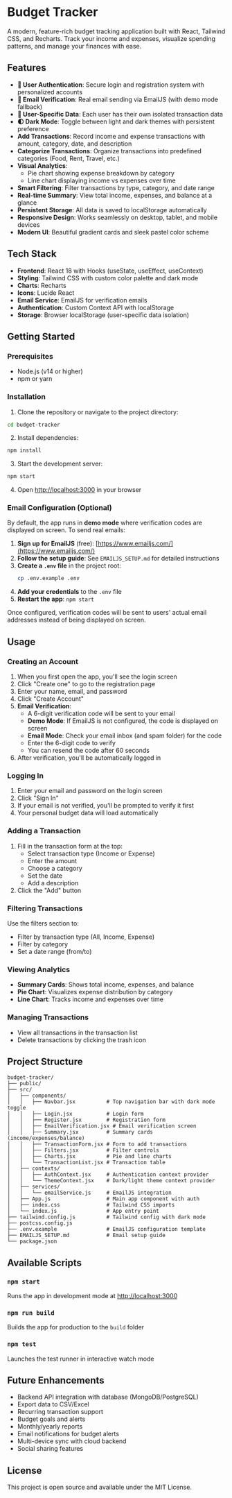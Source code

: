 # Budget Tracker

A modern, feature-rich budget tracking application built with React, Tailwind CSS, and Recharts. Track your income and expenses, visualize spending patterns, and manage your finances with ease.

## Features

- **🔐 User Authentication**: Secure login and registration system with personalized accounts
- **📧 Email Verification**: Real email sending via EmailJS (with demo mode fallback)
- **👤 User-Specific Data**: Each user has their own isolated transaction data
- **🌓 Dark Mode**: Toggle between light and dark themes with persistent preference
- **Add Transactions**: Record income and expense transactions with amount, category, date, and description
- **Categorize Transactions**: Organize transactions into predefined categories (Food, Rent, Travel, etc.)
- **Visual Analytics**: 
  - Pie chart showing expense breakdown by category
  - Line chart displaying income vs expenses over time
- **Smart Filtering**: Filter transactions by type, category, and date range
- **Real-time Summary**: View total income, expenses, and balance at a glance
- **Persistent Storage**: All data is saved to localStorage automatically
- **Responsive Design**: Works seamlessly on desktop, tablet, and mobile devices
- **Modern UI**: Beautiful gradient cards and sleek pastel color scheme

## Tech Stack

- **Frontend**: React 18 with Hooks (useState, useEffect, useContext)
- **Styling**: Tailwind CSS with custom color palette and dark mode
- **Charts**: Recharts
- **Icons**: Lucide React
- **Email Service**: EmailJS for verification emails
- **Authentication**: Custom Context API with localStorage
- **Storage**: Browser localStorage (user-specific data isolation)

## Getting Started

### Prerequisites

- Node.js (v14 or higher)
- npm or yarn

### Installation

1. Clone the repository or navigate to the project directory:
```bash
cd budget-tracker
```

2. Install dependencies:
```bash
npm install
```

3. Start the development server:
```bash
npm start
```

4. Open [http://localhost:3000](http://localhost:3000) in your browser

### Email Configuration (Optional)

By default, the app runs in **demo mode** where verification codes are displayed on screen. To send real emails:

1. **Sign up for EmailJS** (free): [https://www.emailjs.com/](https://www.emailjs.com/)
2. **Follow the setup guide**: See `EMAILJS_SETUP.md` for detailed instructions
3. **Create a `.env` file** in the project root:
   ```bash
   cp .env.example .env
   ```
4. **Add your credentials** to the `.env` file
5. **Restart the app**: `npm start`

Once configured, verification codes will be sent to users' actual email addresses instead of being displayed on screen.

## Usage

### Creating an Account

1. When you first open the app, you'll see the login screen
2. Click "Create one" to go to the registration page
3. Enter your name, email, and password
4. Click "Create Account"
5. **Email Verification**:
   - A 6-digit verification code will be sent to your email
   - **Demo Mode**: If EmailJS is not configured, the code is displayed on screen
   - **Email Mode**: Check your email inbox (and spam folder) for the code
   - Enter the 6-digit code to verify
   - You can resend the code after 60 seconds
6. After verification, you'll be automatically logged in

### Logging In

1. Enter your email and password on the login screen
2. Click "Sign In"
3. If your email is not verified, you'll be prompted to verify it first
4. Your personal budget data will load automatically

### Adding a Transaction

1. Fill in the transaction form at the top:
   - Select transaction type (Income or Expense)
   - Enter the amount
   - Choose a category
   - Set the date
   - Add a description
2. Click the "Add" button

### Filtering Transactions

Use the filters section to:
- Filter by transaction type (All, Income, Expense)
- Filter by category
- Set a date range (from/to)

### Viewing Analytics

- **Summary Cards**: Shows total income, expenses, and balance
- **Pie Chart**: Visualizes expense distribution by category
- **Line Chart**: Tracks income and expenses over time

### Managing Transactions

- View all transactions in the transaction list
- Delete transactions by clicking the trash icon

## Project Structure

```
budget-tracker/
├── public/
├── src/
│   ├── components/
│   │   ├── Navbar.jsx          # Top navigation bar with dark mode toggle
│   │   ├── Login.jsx           # Login form
│   │   ├── Register.jsx        # Registration form
│   │   ├── EmailVerification.jsx # Email verification screen
│   │   ├── Summary.jsx         # Summary cards (income/expenses/balance)
│   │   ├── TransactionForm.jsx # Form to add transactions
│   │   ├── Filters.jsx         # Filter controls
│   │   ├── Charts.jsx          # Pie and line charts
│   │   └── TransactionList.jsx # Transaction table
│   ├── contexts/
│   │   ├── AuthContext.jsx     # Authentication context provider
│   │   └── ThemeContext.jsx    # Dark/light theme context provider
│   ├── services/
│   │   └── emailService.js     # EmailJS integration
│   ├── App.js                  # Main app component with auth
│   ├── index.css               # Tailwind CSS imports
│   └── index.js                # App entry point
├── tailwind.config.js          # Tailwind config with dark mode
├── postcss.config.js
├── .env.example                # EmailJS configuration template
├── EMAILJS_SETUP.md            # Email setup guide
└── package.json
```

## Available Scripts

### `npm start`
Runs the app in development mode at [http://localhost:3000](http://localhost:3000)

### `npm run build`
Builds the app for production to the `build` folder

### `npm test`
Launches the test runner in interactive watch mode

## Future Enhancements

- Backend API integration with database (MongoDB/PostgreSQL)
- Export data to CSV/Excel
- Recurring transaction support
- Budget goals and alerts
- Monthly/yearly reports
- Email notifications for budget alerts
- Multi-device sync with cloud backend
- Social sharing features

## License

This project is open source and available under the MIT License.

